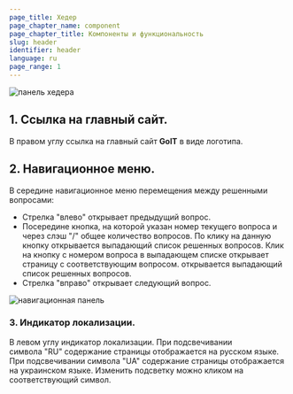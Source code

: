 ```yaml
---
page_title: Хедер
page_chapter_name: component
page_chapter_title: Компоненты и функциональность
slug: header
identifier: header
language: ru
page_range: 1
---
```

![панель хедера](/img/header1.jpeg)

## 1. Ссылка на главный сайт.

В правом углу ссылка на главный сайт **GoIT** в виде логотипа.

## 2. Навигационное меню.

В середине навигационное меню перемещения между решенными вопросами:

* Стрелка "влево" открывает предыдущий вопрос.
* Посередине кнопка, на которой указан номер текущего вопроса и через слэш "/" общее количество вопросов. По клику на данную кнопку открывается выпадающий список решенных вопросов. Клик на кнопку с номером вопроса в выпадающем списке открывает страницу с соответствующим вопросом. открывается выпадающий список решенных вопросов.
* Стрелка "вправо" открывает следующий вопрос.

![навигационная панель](/img/header2.jpg)

### 3. Индикатор локализации.​

В левом углу индикатор локализации. При подсвечивании символа "RU" содержание страницы отображается на русском языке. При подсвечивании символа "UA" содержание страницы отображается на украинском языке. Изменить подсветку можно кликом на соответствующий символ.